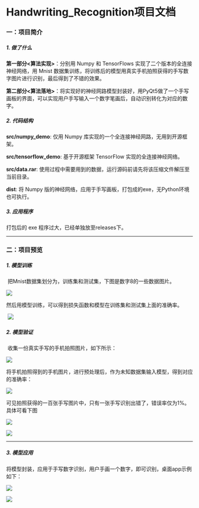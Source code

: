 # Handwriting_Recognition项目文档

### 一：项目简介

##### 1. 做了什么

**第一部分<算法实现>**：分别用 Numpy 和 TensorFlows 实现了二个版本的全连接神经网络，用 Mnist 数据集训练，将训练后的模型用真实手机拍照获得的手写数字图片进行识别，最后得到了不错的效果。

**第二部分<算法落地>**：将实现好的神经网路模型封装好，用PyQt5做了一个手写画板的界面，可以实现用户手写输入一个数字笔画后，自动识别转化为对应的数字。

##### 2. 代码结构

**src/numpy_demo**: 仅用 Numpy 库实现的一个全连接神经网路，无用到开源框架。

**src/tensorflow_demo**: 基于开源框架 TensorFlow 实现的全连接神经网络。

**src/data.rar**: 使用过程中需要用到的数据，运行源码前请先将该压缩文件解压至当前目录。

**dist**:  将 Numpy 版的神经网络，应用于手写画板，打包成的exe，无Python环境也可执行。

##### 3. 应用程序

打包后的 exe 程序过大，已经单独放至releases下。

------

### 二：项目预览

##### 1. 模型训练

​	把Mnist数据集划分为，训练集和测试集，下图是数字8的一些数据图片。

![](figures\data_8.jpg)

​	然后用模型训练，可以得到损失函数和模型在训练集和测试集上面的准确率。

​	![](figures\train.png)

##### 2. 模型验证

​	收集一份真实手写的手机拍照图片，如下所示：

![](figures\real_handwriting.jpg)

​	将手机拍照得到的手机图片，进行预处理后，作为未知数据集输入模型，得到对应的准确率：

![](figures\evaluate.png)

​	可见拍照获得的一百张手写图片中，只有一张手写识别出错了，错误率仅为1%。具体可看下图

![](figures\real_evaluate.png)

![](figures\error.png)

------

##### 3. 模型应用

​	将模型封装，应用于手写数字识别，用户手画一个数字，即可识别，桌面app示例如下：

![](figures\app1.png)

![](figures\app2.png)

